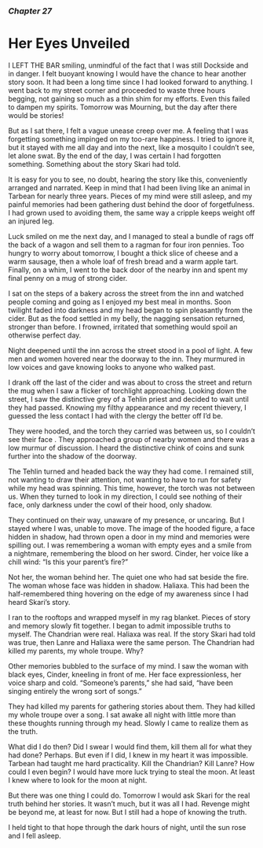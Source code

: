 ### *Chapter 27*

# Her Eyes Unveiled 

I LEFT THE BAR smiling, unmindful of the fact that I was still Dockside and in danger. I felt buoyant knowing I would have the chance to hear another story soon. It had been a long time since I had looked forward to anything. I went back to my street corner and proceeded to waste three hours begging, not gaining so much as a thin shim for my efforts. Even this failed to dampen my spirits. Tomorrow was Mourning, but the day after there would be stories!

But as I sat there, I felt a vague unease creep over me. A feeling that I was forgetting something impinged on my too-rare happiness. I tried to ignore it, but it stayed with me all day and into the next, like a mosquito I couldn’t see, let alone swat. By the end of the day, I was certain I had forgotten something. Something about the story Skari had told.

It is easy for you to see, no doubt, hearing the story like this, conveniently arranged and narrated. Keep in mind that I had been living like an animal in Tarbean for nearly three years. Pieces of my mind were still asleep, and my painful memories had been gathering dust behind the door of forgetfulness. I had grown used to avoiding them, the same way a cripple keeps weight off an injured leg.

Luck smiled on me the next day, and I managed to steal a bundle of rags off the back of a wagon and sell them to a ragman for four iron pennies. Too hungry to worry about tomorrow, I bought a thick slice of cheese and a warm sausage, then a whole loaf of fresh bread and a warm apple tart. Finally, on a whim, I went to the back door of the nearby inn and spent my final penny on a mug of strong cider.

I sat on the steps of a bakery across the street from the inn and watched people coming and going as I enjoyed my best meal in months. Soon twilight faded into darkness and my head began to spin pleasantly from the cider. But as the food settled in my belly, the nagging sensation returned, stronger than before. I frowned, irritated that something would spoil an otherwise perfect day.

Night deepened until the inn across the street stood in a pool of light. A few men and women hovered near the doorway to the inn. They murmured in low voices and gave knowing looks to anyone who walked past.

I drank off the last of the cider and was about to cross the street and return the mug when I saw a flicker of torchlight approaching. Looking down the street, I saw the distinctive grey of a Tehlin priest and decided to wait until they had passed. Knowing my filthy appearance and my recent thievery, I guessed the less contact I had with the clergy the better off I’d be.

They were hooded, and the torch they carried was between us, so I couldn’t see their face . They approached a group of nearby women and there was a low murmur of discussion. I heard the distinctive chink of coins and sunk further into the shadow of the doorway.

The Tehlin turned and headed back the way they had come. I remained still, not wanting to draw their attention, not wanting to have to run for safety while my head was spinning. This time, however, the torch was not between us. When they turned to look in my direction, I could see nothing of their face, only darkness under the cowl of their hood, only shadow.

They continued on their way, unaware of my presence, or uncaring. But I stayed where I was, unable to move. The image of the hooded figure, a face hidden in shadow, had thrown open a door in my mind and memories were spilling out. I was remembering a woman with empty eyes and a smile from a nightmare, remembering the blood on her sword. Cinder, her voice like a chill wind: “Is this your parent’s fire?”

Not her, the woman behind her. The quiet one who had sat beside the fire. The woman whose face was hidden in shadow. Haliaxa. This had been the half-remembered thing hovering on the edge of my awareness since I had heard Skari’s story.

I ran to the rooftops and wrapped myself in my rag blanket. Pieces of story and memory slowly fit together. I began to admit impossible truths to myself. The Chandrian were real. Haliaxa was real. If the story Skari had told was true, then Lanre and Haliaxa were the same person. The Chandrian had killed my parents, my whole troupe. Why?

Other memories bubbled to the surface of my mind. I saw the woman with black eyes, Cinder, kneeling in front of me. Her face expressionless, her voice sharp and cold. “Someone’s parents,” she had said, “have been singing entirely the wrong sort of songs.”

They had killed my parents for gathering stories about them. They had killed my whole troupe over a song. I sat awake all night with little more than these thoughts running through my head. Slowly I came to realize them as the truth.

What did I do then? Did I swear I would find them, kill them all for what they had done? Perhaps. But even if I did, I knew in my heart it was impossible. Tarbean had taught me hard practicality. Kill the Chandrian? Kill Lanre? How could I even begin? I would have more luck trying to steal the moon. At least I knew where to look for the moon at night.

But there was one thing I could do. Tomorrow I would ask Skari for the real truth behind her stories. It wasn’t much, but it was all I had. Revenge might be beyond me, at least for now. But I still had a hope of knowing the truth.

I held tight to that hope through the dark hours of night, until the sun rose and I fell asleep.
